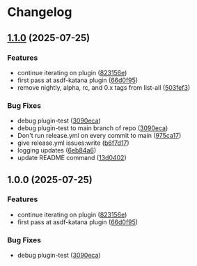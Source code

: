 # Changelog

## [1.1.0](https://github.com/dojoengine/asdf-katana/compare/v1.0.0...v1.1.0) (2025-07-25)


### Features

* continue iterating on plugin ([823156e](https://github.com/dojoengine/asdf-katana/commit/823156eb291d5fa80eda72976a13e2b6856b4263))
* first pass at asdf-katana plugin ([66d0f95](https://github.com/dojoengine/asdf-katana/commit/66d0f958659f1a65d8b467e432ccabfce1322808))
* remove nightly, alpha, rc, and 0.x tags from list-all ([503fef3](https://github.com/dojoengine/asdf-katana/commit/503fef3a54cc9f6914583bad094c7943b84cd6dc))


### Bug Fixes

* debug plugin-test ([3090eca](https://github.com/dojoengine/asdf-katana/commit/3090ecabc08da3d07979d2e6e59d73c006509410))
* debug plugin-test to main branch of repo ([3090eca](https://github.com/dojoengine/asdf-katana/commit/3090ecabc08da3d07979d2e6e59d73c006509410))
* Don't run release.yml on every commit to main ([975ca17](https://github.com/dojoengine/asdf-katana/commit/975ca17c6fc7c5e3fe094a60afc8f0a941801082))
* give release.yml issues:write ([b6f7d17](https://github.com/dojoengine/asdf-katana/commit/b6f7d175ea2b66d4043a6990e1e76f35977d1373))
* logging updates ([6eb84a6](https://github.com/dojoengine/asdf-katana/commit/6eb84a6011fc21e11bb884419f17cc1722992cbe))
* update README command ([13d0402](https://github.com/dojoengine/asdf-katana/commit/13d040221c7351d03913c0e3ac05150722fc5ed9))

## 1.0.0 (2025-07-25)


### Features

* continue iterating on plugin ([823156e](https://github.com/dojoengine/asdf-katana/commit/823156eb291d5fa80eda72976a13e2b6856b4263))
* first pass at asdf-katana plugin ([66d0f95](https://github.com/dojoengine/asdf-katana/commit/66d0f958659f1a65d8b467e432ccabfce1322808))


### Bug Fixes

* debug plugin-test ([3090eca](https://github.com/dojoengine/asdf-katana/commit/3090ecabc08da3d07979d2e6e59d73c006509410))
